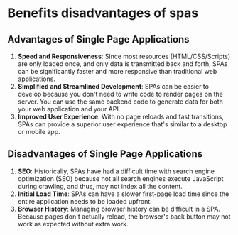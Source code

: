 # Benefits disadvantages of spas

## Advantages of Single Page Applications

1. **Speed and Responsiveness**: Since most resources (HTML/CSS/Scripts) are only loaded once, and only data is transmitted back and forth, SPAs can be significantly faster and more responsive than traditional web applications.
2. **Simplified and Streamlined Development**: SPAs can be easier to develop because you don't need to write code to render pages on the server. You can use the same backend code to generate data for both your web application and your API.
3. **Improved User Experience**: With no page reloads and fast transitions, SPAs can provide a superior user experience that's similar to a desktop or mobile app.

## Disadvantages of Single Page Applications

1. **SEO**: Historically, SPAs have had a difficult time with search engine optimization (SEO) because not all search engines execute JavaScript during crawling, and thus, may not index all the content.
2. **Initial Load Time**: SPAs can have a slower first-page load time since the entire application needs to be loaded upfront.
3. **Browser History**: Managing browser history can be difficult in a SPA. Because pages don't actually reload, the browser's back button may not work as expected without extra work.